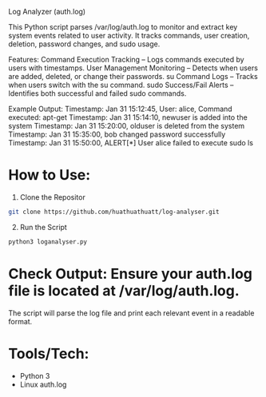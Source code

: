 Log Analyzer (auth.log)

This Python script parses /var/log/auth.log to monitor and extract key system events related to user activity. It tracks commands, user creation, deletion, password changes, and sudo usage.

Features:
    Command Execution Tracking – Logs commands executed by users with timestamps.
    User Management Monitoring – Detects when users are added, deleted, or change their passwords.
    su Command Logs – Tracks when users switch with the su command.
    sudo Success/Fail Alerts – Identifies both successful and failed sudo commands.

Example Output:
Timestamp: Jan 31 15:12:45, User: alice, Command executed: apt-get
Timestamp: Jan 31 15:14:10, newuser is added into the system
Timestamp: Jan 31 15:20:00, olduser is deleted from the system
Timestamp: Jan 31 15:35:00, bob changed password successfully
Timestamp: Jan 31 15:50:00, ALERT[*] User alice failed to execute sudo ls

# How to Use:
1. Clone the Repositor
```bash
git clone https://github.com/huathuathuatt/log-analyser.git
```
2. Run the Script
```bash
python3 loganalyser.py
```
# Check Output: Ensure your auth.log file is located at /var/log/auth.log.
The script will parse the log file and print each relevant event in a readable format.

# Tools/Tech:
- Python 3
- Linux auth.log
